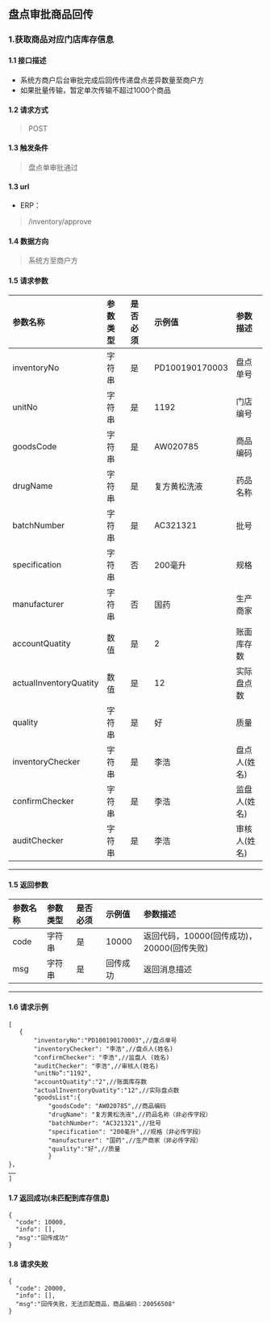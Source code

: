 ## 盘点审批商品回传
### 1.获取商品对应门店库存信息
#### 1.1 接口描述
* 系统方商户后台审批完成后回传传递盘点差异数量至商户方
* 如果批量传输，暂定单次传输不超过1000个商品
#### 1.2 请求方式
> POST
#### 1.3 触发条件
> 盘点单审批通过
#### 1.3 url
* ERP：
> /inventory/approve
#### 1.4 数据方向
> 系统方至商户方
#### 1.5 请求参数
| 参数名称 | 参数类型 | 是否必须 | 示例值 | 参数描述  |
| :---         |     :---      |     :--- | :--- | :--- |
| inventoryNo   | 字符串     | 是    | PD100190170003    | 盘点单号 |
| unitNo   | 字符串    | 是    | 1192    | 门店编号 |
| goodsCode   | 字符串    | 是    | AW020785    | 商品编码 |
| drugName   | 字符串    | 是    | 复方黄松洗液    | 药品名称 |
| batchNumber   | 字符串    | 是    | AC321321    | 批号 |
| specification   | 字符串    | 否    | 200毫升    | 规格 |
| manufacturer   | 字符串    | 否    | 国药    | 生产商家 |
| accountQuatity   | 数值    | 是    | 2   | 账面库存数 |
| actualInventoryQuatity   | 数值    | 是    | 12    | 实际盘点数 |
| quality   | 字符串    | 是    | 好    | 质量 |
| inventoryChecker   | 字符串    | 是    | 李浩    | 盘点人(姓名) |
| confirmChecker   | 字符串    | 是    | 李浩    | 监盘人(姓名) |
| auditChecker   | 字符串    | 是    | 李浩   | 审核人(姓名) |
--------------------- 
#### 1.5 返回参数
| 参数名称 | 参数类型 | 是否必须 | 示例值 | 参数描述  |
| :---         |     :---      |     :--- | :--- | :--- |
| code   | 字符串     | 是    | 10000    | 返回代码，10000(回传成功)，20000(回传失败) |
| msg   | 字符串    | 是    | 回传成功    | 返回消息描述 |
--------------------- 
#### 1.6 请求示例
 ``` 
[
	{
		"inventoryNo":"PD100190170003",//盘点单号
		"inventoryChecker": "李浩",//盘点人(姓名)
		"confirmChecker": "李浩",//监盘人 (姓名)
		"auditChecker": "李浩",//审核人(姓名)
		"unitNo“:"1192",
		"accountQuatity":"2",//账面库存数
		"actualInventoryQuatity":"12",//实际盘点数
		"goodsList":{
			"goodsCode": "AW020785",//商品编码
			"drugName": "复方黄松洗液",//药品名称（非必传字段）
			"batchNumber": "AC321321",//批号
			"specification": "200毫升",//规格（非必传字段）
			"manufacturer": "国药",//生产商家（非必传字段）
			"quality":"好",//质量
			}
}，
……
]
```
#### 1.7 返回成功(未匹配到库存信息)
```
{
  "code": 10000,
  "info": [],
  "msg":"回传成功"
}
```
#### 1.8 请求失败
```
{
  "code": 20000,
  "info": [],
  "msg":"回传失败，无法匹配商品，商品编码：20056508"
}
```

